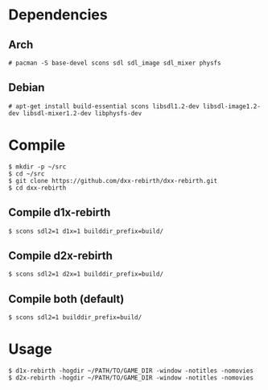 # Dependencies
## Arch
```
# pacman -S base-devel scons sdl sdl_image sdl_mixer physfs
```
## Debian
```
# apt-get install build-essential scons libsdl1.2-dev libsdl-image1.2-dev libsdl-mixer1.2-dev libphysfs-dev
```

# Compile
```
$ mkdir -p ~/src
$ cd ~/src
$ git clone https://github.com/dxx-rebirth/dxx-rebirth.git
$ cd dxx-rebirth
```

## Compile d1x-rebirth
```
$ scons sdl2=1 d1x=1 builddir_prefix=build/
```

## Compile d2x-rebirth
```
$ scons sdl2=1 d2x=1 builddir_prefix=build/
```

## Compile both (default)
```
$ scons sdl2=1 builddir_prefix=build/
```

# Usage
```
$ d1x-rebirth -hogdir ~/PATH/TO/GAME_DIR -window -notitles -nomovies
$ d2x-rebirth -hogdir ~/PATH/TO/GAME_DIR -window -notitles -nomovies
```
